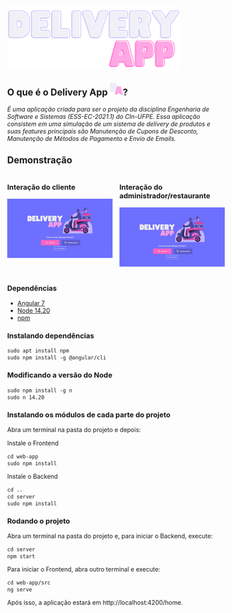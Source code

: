 <img src="web-app/src/assets/images/logo.svg" alt="Delivery App Logo" width="400">

<h2>
    O que é o Delivery App
    <img src="web-app/src/assets/icons/icon.svg" width="30"></img>?
</h2>

<i>
É uma aplicação criada para ser o projeto da disciplina Engenharia de Software e Sistemas (ESS-EC-2021.1) do CIn-UFPE. Essa aplicação consistem em uma simulação de um sistema de delivery de produtos e suas features principais são Manutenção de Cupons de Desconto, Manutenção de Métodos de Pagamento e Envio de Emails. 
</i>

## Demonstração

<div style="display:flex;">

<div style="margin-right:1rem;">

### Interação do cliente
![example](web-app/src/assets/examples/example1.gif)
</div>

<div>

### Interação do administrador/restaurante
![example](web-app/src/assets/examples/example2.gif)
</div>

</div>

### Dependências

- [Angular 7](https://angular.io/)
- [Node 14.20](https://nodejs.org/en/)
- [npm](https://www.npmjs.com/)

### Instalando dependências 
```
sudo apt install npm
sudo npm install -g @angular/cli
```

### Modificando a versão do Node
```
sudo npm install -g n
sudo n 14.20
```

### Instalando os módulos de cada parte do projeto
Abra um terminal na pasta do projeto e depois:

Instale o Frontend
```
cd web-app
sudo npm install
```
Instale o Backend
```
cd ..
cd server
sudo npm install
```
### Rodando o projeto
Abra um terminal na pasta do projeto e, para iniciar o Backend, execute:
```
cd server
npm start
```
Para iniciar o Frontend, abra outro terminal e execute:
```
cd web-app/src
ng serve
```
Após isso, a aplicação estará em http://localhost:4200/home.



